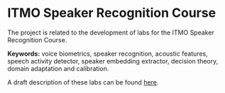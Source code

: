 # ITMO Speaker Recognition Course

The project is related to the development of labs for the ITMO Speaker Recognition Course.

**Keywords:** voice biometrics, speaker recognition, acoustic features, speech activity detector, speaker embedding extractor, decision theory, domain adaptation and calibration.

A draft description of these labs can be found [here](https://disk.yandex.ru/i/AVt262Pcirn3hg).
